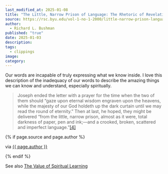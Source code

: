 ```yaml
---
last_modified_at: 2025-01-08
title: "The Little, Narrow Prison of Language: The Rhetoric of Revelation"
source: https://rsc.byu.edu/vol-1-no-1-2000/little-narrow-prison-language-rhetoric-revelation#_note-4
author:
  - Richard L. Bushman
published: "true"
date: 2025-01-03
description: 
tags:
  - clippings
image: 
category:
---
```

Our words are incapable of truly expressing what we know inside. I love this description of the inadequacy of our words to describe the amazing things we can know and understand, especially spiritually. 
> Joseph ended the letter with a prayer for the time when the two of them should “gaze upon eternal wisdom engraven upon the heavens, while the majesty of our God holdeth up the dark curtain until we may read the round of eternity.” Then at last, he hoped, they might be delivered “from the little, narrow prison, almost as it were, total darkness of paper, pen and ink;—and a crooked, broken, scattered and imperfect language.”[\[4\]](https://rsc.byu.edu/vol-1-no-1-2000/#_note-4)

{% if page.source and page.author %}
  <p>via <a href="{{ page.source }}">{{ page.author }}</a></p>
{% endif %}

See also [The Value of Spiritual Learning](https://jethro.site/2023/10/09/the-value-of-spiritual-learning/)

